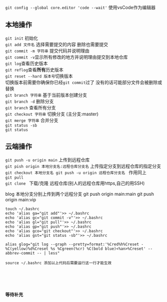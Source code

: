 `git config --global core.editor 'code --wait'` 
使用vsCode作为编辑器

## 本地操作
`git init` 初始化 <br>
`git add 文件名` 选择需要提交的内容 删除也需要提交<br>
`git commit -m 字符串` 提交代码并说明理由<br>
`git commit -v`显示所有修改的地方并说明理由提交到本地仓库<br>
`git log`查看历史版本<br>
`git reflog`查看**所有**历史版本<br>
`git reset --hard 版本号`切换版本<br>
切换版本前需要你确保你已经`git commit`过了 没有的话可能部分文件会被删除或替换<br>
`git branch 字符串` 基于当前版本创建分支<br>
`git branch -d` 删除分支<br>
`git branch` 查看所有分支<br>
`git checkout 字符串` 切换分支 (主分支:master)<br>
`git merge 字符串` 合并分支<br>
`git status -sb` <br>
`git status` <br>

## 云端操作
`git push -u origin main` 上传到远程仓库 <br>
`git pish origin 本地分支名:远程仓库分支名` 上传指定分支到远程仓库的指定分支 <br>
`git checkout 本地分支名 git push -u origin 远程仓库分支名 ` 作用同上 <br>
`git pull` <br>
`git clone ` 下载/克隆 远程仓库(别人的远程仓库用https,自己的用SSH) <br>

blog 本地分支分别上传到两个远程分支
git push origin main:main
git push origin main:vip






```
touch ~/.bashrc
echo 'alias ga="git add"'>> ~/.bashrc
echo 'alias gc="git commit -v"'>> ~/.bashrc
echo 'alias gl="git pull"'>> ~/.bashrc
echo 'alias gp="git push"'>> ~/.bashrc
echo 'alias gco="git checkout"'>> ~/.bashrc
echo 'alias gst="git status -sb"'>> ~/.bashrc

alias glog="git log --graph --pretty=format:'%Cred%h%Creset -%C(yellow)%d%Creset %s %Cgreen(%cr) %C(bold blue)<%an>%Creset' --abbrev-commit -- | less"

source ~/.bashrc 添加以上代码后需要运行这一行才能生效
```

<br><br><br><br>
**等待补充**
